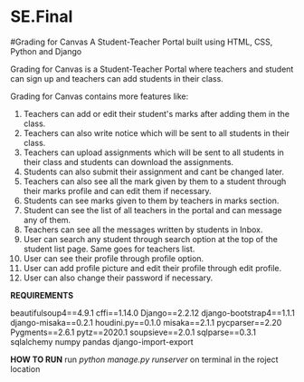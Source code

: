 # SE.Final
#Grading for Canvas
A Student-Teacher Portal built using HTML, CSS, Python and Django

Grading for Canvas is a Student-Teacher Portal where teachers and student can sign up and teachers can add students in their class.

Grading for Canvas contains more features like:
1. Teachers can add or edit their student's marks after adding them in the class.
2. Teachers can also write notice which will be sent to all students in their class.
3. Teachers can upload assignments which will be sent to all students in their class and students can download the assignments.
4. Students can also submit their assignment and cant be changed later.
5. Teachers can also see all the mark given by them to a student through their marks profile and can edit them if necessary.
6. Students can see marks given to them by teachers in marks section.
7. Student can see the list of all teachers in the portal and can message any of them.
8. Teachers can see all the messages written by students in Inbox.
9. User can search any student through search option at the top of the student list page. Same goes for teachers list.
10. User can see their profile through profile option.
11. User can add profile picture and edit their profile through edit profile.
12. User can also change their password if necessary.

**REQUIREMENTS**

beautifulsoup4==4.9.1
cffi==1.14.0
Django==2.2.12
django-bootstrap4==1.1.1
django-misaka==0.2.1
houdini.py==0.1.0
misaka==2.1.1
pycparser==2.20
Pygments==2.6.1
pytz==2020.1
soupsieve==2.0.1
sqlparse==0.3.1
sqlalchemy
numpy
pandas
django-import-export

**HOW TO RUN**
run _python manage.py runserver_ on terminal in the roject location
